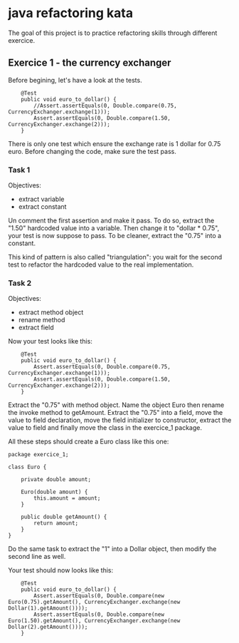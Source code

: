# java refactoring kata
The goal of this project is to practice refactoring skills through different exercice.

## Exercice 1 - the currency exchanger
Before begining, let's have a look at the tests.
```
    @Test
    public void euro_to_dollar() {
        //Assert.assertEquals(0, Double.compare(0.75, CurrencyExchanger.exchange(1)));
        Assert.assertEquals(0, Double.compare(1.50, CurrencyExchanger.exchange(2)));
    }
```
There is only one test which ensure the exchange rate is 1 dollar for 0.75 euro.
Before changing the code, make sure the test pass.

### Task 1
Objectives:
- extract variable
- extract constant

Un comment the first assertion and make it pass.
To do so, extract the "1.50" hardcoded value into a variable.
Then change it to "dollar * 0.75", your test is now suppose to pass.
To be cleaner, extract the "0.75" into a constant.

This kind of pattern is also called "triangulation":
you wait for the second test to refactor the hardcoded value to the real implementation.

### Task 2
Objectives:
- extract method object
- rename method
- extract field

Now your test looks like this:
```
    @Test
    public void euro_to_dollar() {
        Assert.assertEquals(0, Double.compare(0.75, CurrencyExchanger.exchange(1)));
        Assert.assertEquals(0, Double.compare(1.50, CurrencyExchanger.exchange(2)));
    }
```
Extract the "0.75" with method object.
Name the object Euro then rename the invoke method to getAmount.
Extract the "0.75" into a field,
move the value to field declaration,
move the field initializer to constructor,
extract the value to field
and finally move the class in the exercice_1 package.

All these steps should create a Euro class like this one:
```
package exercice_1;

class Euro {

    private double amount;

    Euro(double amount) {
        this.amount = amount;
    }

    public double getAmount() {
        return amount;
    }
}

```
Do the same task to extract the "1" into a Dollar object,
then modify the second line as well.

Your test should now looks like this:
```
    @Test
    public void euro_to_dollar() {
        Assert.assertEquals(0, Double.compare(new Euro(0.75).getAmount(), CurrencyExchanger.exchange(new Dollar(1).getAmount())));
        Assert.assertEquals(0, Double.compare(new Euro(1.50).getAmount(), CurrencyExchanger.exchange(new Dollar(2).getAmount())));
    }

```